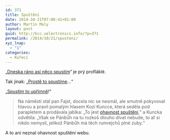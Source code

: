 ```yaml
---
id: 371
title: Spuštění
date: 2014-10-21T07:00:41+01:00
author: Martin Maly
layout: post
guid: http://kcc.uelectronics.info/?p=371
permalink: /2014/10/21/spusteni/
xyz_lnap:
  - "1"
categories:
  - Kuřecí
---
```

&#8222;[Dneska ráno asi něco spustím](http://www.forbes.cz)&#8220; je prý profláklé.

Tak jinak: &#8222;[Prostě to spustíme](http://www.forbes.cz)&#8230;&#8220;

&#8222;[Spustím to upřímně](http://www.forbes.cz)!&#8220;

> Na náměstí stál pan Fajst, docela nic se nesmál, ale smutně pokyvoval hlavou a pravil pomalým hlasem Kozí Kuncce, která seděla pod parapletem a prodávala jablka: &#8222;To jest [ohavnost spuštění](http://www.worldcat.org/title/ohavnost-spusteni-na-miste-svatem-v-rime-zpachana-20-zari-1870/oclc/85020457),&#8220; a Kuncka odvětila: &#8222;Však se Pánbůh na tu rozkoš dlouho dívat nebude, to ať si nikdo nemyslí, jelikož Pánbůh má těch rumrejchů plné zuby.&#8220;

A to ani neznal ohavnost spuštění webu.

&nbsp;